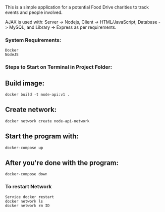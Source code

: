 This is a simple application for a potential Food Drive charities to track events and people involved.

AJAX is used with: Server -> Nodejs, Client -> HTML/JavaScript, Database -> MySQL, and Library -> Express as per requirements.  

### System Requirements:
    Docker
    NodeJS

### Steps to Start on Terminal in Project Folder: 
## Build image:

    docker build -t node-api:v1 .

## Create network:

    docker network create node-api-network

## Start the program with:

    docker-compose up

## After you're done with the program:

    docker-compose down

### To restart Network 
    Service docker restart
    docker network ls   
    docker network rm ID

